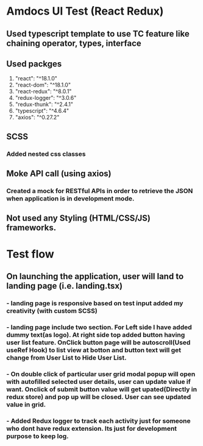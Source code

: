 # Amdocs UI Test (React Redux)

## Used typescript template to use TC feature like chaining operator, types, interface

## Used packges
1.  "react": "^18.1.0"
2.  "react-dom": "^18.1.0"
3.  "react-redux": "^8.0.1"
4. "redux-logger": "^3.0.6"
5.  "redux-thunk": "^2.4.1"
6.  "typescript": "^4.6.4"
7.  "axios": "^0.27.2"

## SCSS
### Added nested css classes

## Moke API call (using axios)
### Created a mock for RESTful APIs in order to retrieve the JSON when application is in development mode.

## Not used any Styling (HTML/CSS/JS) frameworks.

# Test flow

## On launching the application, user will land to landing page (i.e. landing.tsx)
   ### - landing page is responsive based on test input added my creativity (with custom SCSS)
   ### - landing page include two section. For Left side I have added dummy text(as logo). At right side top added button having user list feature. OnClick button page will be autoscroll(Used useRef Hook) to list view at botton and button text will get change from User List to Hide User List.
   ### - On double click of particular user grid modal popup will open with autofilled selected user details, user can update value if want. Onclick of submit button value will get upated(Directly in redux store) and pop up will be closed. User can see updated value in grid.
   ### - Added Redux logger to track each activity just for someone who dont have redux extension. Its just for development purpose to keep log.


